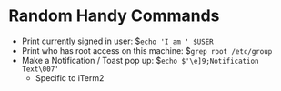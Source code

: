 # Random Handy Commands

- Print currently signed in user: $`echo 'I am ' $USER`
- Print who has root access on this machine: $`grep root /etc/group`
- Make a Notification / Toast pop up: $`echo $'\e]9;Notification Text\007'`
  - Specific to iTerm2